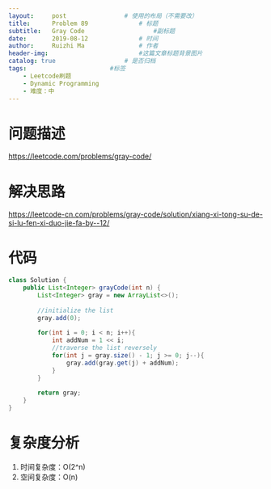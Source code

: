 ```yaml
---
layout:     post   				# 使用的布局（不需要改）
title:      Problem 89				# 标题 
subtitle:   Gray Code 					#副标题
date:       2019-08-12				# 时间
author:     Ruizhi Ma 				# 作者
header-img:              			#这篇文章标题背景图片
catalog: true 					# 是否归档
tags:						#标签
    - Leetcode刷题
    - Dynamic Programming
    - 难度：中
---
```

# 问题描述
https://leetcode.com/problems/gray-code/

# 解决思路
https://leetcode-cn.com/problems/gray-code/solution/xiang-xi-tong-su-de-si-lu-fen-xi-duo-jie-fa-by--12/

# 代码
```java
class Solution {
    public List<Integer> grayCode(int n) {
        List<Integer> gray = new ArrayList<>();
        
        //initialize the list
        gray.add(0);
        
        for(int i = 0; i < n; i++){
            int addNum = 1 << i;
            //traverse the list reversely
            for(int j = gray.size() - 1; j >= 0; j--){
                gray.add(gray.get(j) + addNum);
            }
        }
        
        return gray;
    }
}
```

# 复杂度分析
1. 时间复杂度：O(2^n)
2. 空间复杂度：O(n)
